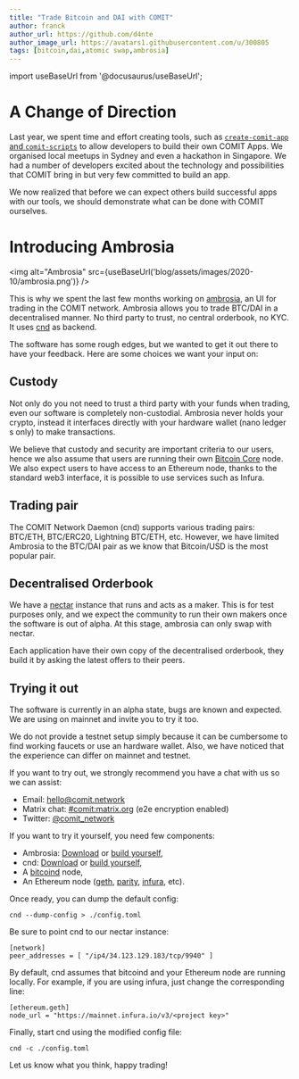 ```yaml
---
title: "Trade Bitcoin and DAI with COMIT"
author: franck
author_url: https://github.com/d4nte
author_image_url: https://avatars1.githubusercontent.com/u/300805
tags: [bitcoin,dai,atomic swap,ambrosia]
---
```


import useBaseUrl from '@docusaurus/useBaseUrl';

# A Change of Direction

Last year, we spent time and effort creating tools, such as [`create-comit-app` and `comit-scripts`](https://github.com/comit-network/create-comit-app/) to allow developers to build their own COMIT Apps.
We organised local meetups in Sydney and even a hackathon in Singapore.
We had a number of developers excited about the technology and possibilities that COMIT bring in but very few committed to build an app.

We now realized that before we can expect others build successful apps with our tools, we should demonstrate what can be done with COMIT ourselves.

<!--truncate-->

# Introducing Ambrosia

<img alt="Ambrosia" src={useBaseUrl('blog/assets/images/2020-10/ambrosia.png')} />

This is why we spent the last few months working on [ambrosia](https://github.com/comit-network/ambrosia/), an UI for trading in the COMIT network.
Ambrosia allows you to trade BTC/DAI in a decentralised manner. No third party to trust, no central orderbook, no KYC.
It uses [cnd](https://github.com/comit-network/ambrosia/comit-rs) as backend.

The software has some rough edges, but we wanted to get it out there to have your feedback.
Here are some choices we want your input on:

## Custody

Not only do you not need to trust a third party with your funds when trading, even our software is completely non-custodial.
Ambrosia never holds your crypto, instead it interfaces directly with your hardware wallet (nano ledger s only) to make transactions.

We believe that custody and security are important criteria to our users, hence we also assume that users are running their own [Bitcoin Core](https://github.com/bitcoin/bitcoin) node.
We also expect users to have access to an Ethereum node, thanks to the standard web3 interface, it is possible to use services such as Infura.

## Trading pair

The COMIT Network Daemon (cnd) supports various trading pairs: BTC/ETH, BTC/ERC20, Lightning BTC/ETH, etc.
However, we have limited Ambrosia to the BTC/DAI pair as we know that Bitcoin/USD is the most popular pair.

## Decentralised Orderbook

We have a [nectar](https://github.com/comit-network/comit-rs) instance that runs and acts as a maker.
This is for test purposes only, and we expect the community to run their own makers once the software is out of alpha.
At this stage, ambrosia can only swap with nectar.

Each application have their own copy of the decentralised orderbook, they build it by asking the latest offers to their peers. 

## Trying it out

The software is currently in an alpha state, bugs are known and expected.
We are using on mainnet and invite you to try it too.

We do not provide a testnet setup simply because it can be cumbersome to find working faucets or use an hardware wallet.
Also, we have noticed that the experience can differ on mainnet and testnet.

If you want to try out, we strongly recommend you have a chat with us so we can assist:

-   Email: [hello@comit.network](mailto:hello@comit.network)
-   Matrix chat: [#comit:matrix.org](https://matrix.to/#/!HYBOPcopXgKbEnEELc:matrix.org?via=matrix.org&via=privacytools.io) (e2e encryption enabled)
-   Twitter: [@comit_network](https://twitter.com/comit_network)

If you want to try it yourself, you need few components:

-   Ambrosia: [Download](https://github.com/comit-network/ambrosia/releases) or [build yourself](https://github.com/comit-network/ambrosia#ambrosia),
-   cnd: [Download](https://github.com/comit-network/comit-rs/releases) or [build yourself](https://github.com/comit-network/comit-rs/#build-binaries),
-   A [bitcoind](https://github.com/bitcoin/bitocin) node,
-   An Ethereum node ([geth](https://geth.ethereum.org/), [parity](https://www.parity.io/), [infura](https://infura.io/), etc).

Once ready, you can dump the default config:

```
cnd --dump-config > ./config.toml
```

Be sure to point cnd to our nectar instance:

```
[network]
peer_addresses = [ "/ip4/34.123.129.183/tcp/9940" ]
```

By default, cnd assumes that bitcoind and your Ethereum node are running locally.
For example, if you are using infura, just change the corresponding line:

```
[ethereum.geth]
node_url = "https://mainnet.infura.io/v3/<project key>"
```

Finally, start cnd using the modified config file:

```
cnd -c ./config.toml
```

Let us know what you think, happy trading!
